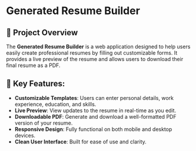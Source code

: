 # Generated Resume Builder

## 🚀 Project Overview
The **Generated Resume Builder** is a web application designed to help users easily create professional resumes by filling out customizable forms. It provides a live preview of the resume and allows users to download their final resume as a PDF.

## 🔑 Key Features:
- **Customizable Templates**: Users can enter personal details, work experience, education, and skills.
- **Live Preview**: View updates to the resume in real-time as you edit.
- **Downloadable PDF**: Generate and download a well-formatted PDF version of your resume.
- **Responsive Design**: Fully functional on both mobile and desktop devices.
- **Clean User Interface**: Built for ease of use and clarity.